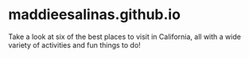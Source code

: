 # maddieesalinas.github.io
Take a look at six of the best places to visit in California, all with a wide variety of activities and fun things to do!

